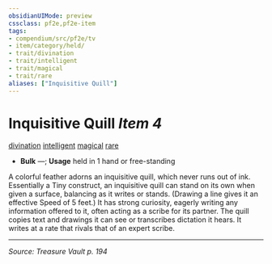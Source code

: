 ```yaml
---
obsidianUIMode: preview
cssclass: pf2e,pf2e-item
tags:
- compendium/src/pf2e/tv
- item/category/held/
- trait/divination
- trait/intelligent
- trait/magical
- trait/rare
aliases: ["Inquisitive Quill"]
---
```

# Inquisitive Quill *Item 4*  
[divination](divination.md "Divination School Trait")  [intelligent](intelligent-gmg.md "Intelligent Item Trait")  [magical](magical.md "Magical Item Trait")  [rare](rare.md "Rare Rarity Trait")  

- **Bulk** —; **Usage** held in 1 hand or free-standing

A colorful feather adorns an inquisitive quill, which never runs out of ink. Essentially a Tiny construct, an inquisitive quill can stand on its own when given a surface, balancing as it writes or stands. (Drawing a line gives it an effective Speed of 5 feet.) It has strong curiosity, eagerly writing any information offered to it, often acting as a scribe for its partner. The quill copies text and drawings it can see or transcribes dictation it hears. It writes at a rate that rivals that of an expert scribe.


---
*Source: Treasure Vault p. 194*